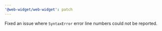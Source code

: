 ```yaml
---
'@web-widget/web-widget': patch
---
```


Fixed an issue where `SyntaxError` error line numbers could not be reported.
